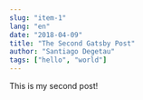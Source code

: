 ```yaml
---
slug: "item-1"
lang: "en"
date: "2018-04-09"
title: "The Second Gatsby Post"
author: "Santiago Degetau"
tags: ["hello", "world"]
---
```


This is my second post!
